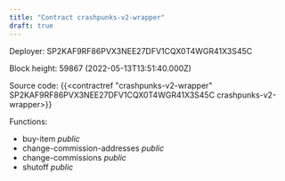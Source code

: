 ```yaml
---
title: "Contract crashpunks-v2-wrapper"
draft: true
---
```

Deployer: SP2KAF9RF86PVX3NEE27DFV1CQX0T4WGR41X3S45C


 



Block height: 59867 (2022-05-13T13:51:40.000Z)

Source code: {{<contractref "crashpunks-v2-wrapper" SP2KAF9RF86PVX3NEE27DFV1CQX0T4WGR41X3S45C crashpunks-v2-wrapper>}}

Functions:

* buy-item _public_
* change-commission-addresses _public_
* change-commissions _public_
* shutoff _public_
